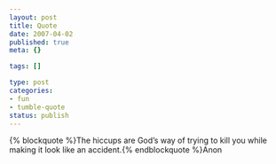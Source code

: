 ```yaml
--- 
layout: post
title: Quote
date: 2007-04-02
published: true
meta: {}

tags: []

type: post
categories: 
- fun
- tumble-quote
status: publish
---
```

{% blockquote %}The hiccups are God&#8217;s way of trying to kill you while making it look like an accident.{% endblockquote %}Anon
